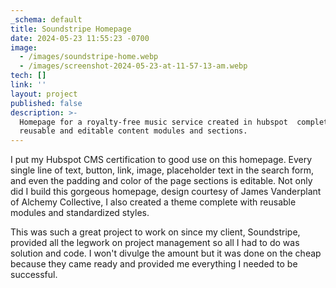 ```yaml
---
_schema: default
title: Soundstripe Homepage
date: 2024-05-23 11:55:23 -0700
image:
  - /images/soundstripe-home.webp
  - /images/screenshot-2024-05-23-at-11-57-13-am.webp
tech: []
link: ''
layout: project
published: false
description: >-
  Homepage for a royalty-free music service created in hubspot  complete with
  reusable and editable content modules and sections. 
---
```

I put my Hubspot CMS certification to good use on this homepage. Every single line of text, button, link, image, placeholder text in the search form, and even the padding and color of the page sections is editable. Not only did I build this gorgeous homepage, design courtesy of James Vanderplant of Alchemy Collective, I also created a theme complete with reusable modules and standardized styles.

This was such a great project to work on since my client, Soundstripe, provided all the legwork on project management so all I had to do was solution and code. I won't divulge the amount but it was done on the cheap because they came ready and provided me everything I needed to be successful.